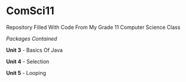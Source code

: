 # ComSci11
Repository Filled With Code From My Grade 11 Computer Science Class

_Packages Contained_

**Unit 3** - Basics Of Java

**Unit 4** - Selection

**Unit 5** - Looping
